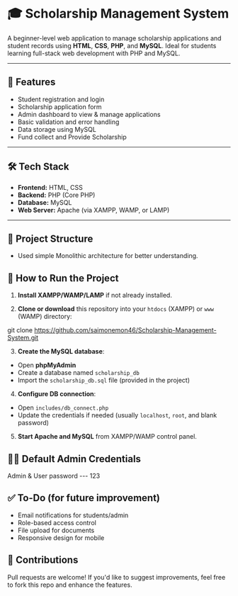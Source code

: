 # 🎓 Scholarship Management System

A beginner-level web application to manage scholarship applications and student records using **HTML**, **CSS**, **PHP**, and **MySQL**. Ideal for students learning full-stack web development with PHP and MySQL.

---

## 📌 Features

- Student registration and login
- Scholarship application form
- Admin dashboard to view & manage applications
- Basic validation and error handling
- Data storage using MySQL
- Fund collect and Provide Scholarship

---

## 🛠️ Tech Stack

- **Frontend:** HTML, CSS
- **Backend:** PHP (Core PHP)
- **Database:** MySQL
- **Web Server:** Apache (via XAMPP, WAMP, or LAMP)

---

## 📂 Project Structure
- Used simple Monolithic architecture for better understanding.


## 🚀 How to Run the Project

1. **Install XAMPP/WAMP/LAMP** if not already installed.

2. **Clone or download** this repository into your `htdocs` (XAMPP) or `www` (WAMP) directory:

git clone https://github.com/saimonemon46/Scholarship-Management-System.git


3. **Create the MySQL database**:
- Open **phpMyAdmin**
- Create a database named `scholarship_db`
- Import the `scholarship_db.sql` file (provided in the project)

4. **Configure DB connection**:
- Open `includes/db_connect.php`
- Update the credentials if needed (usually `localhost`, `root`, and blank password)

5. **Start Apache and MySQL** from XAMPP/WAMP control panel.


## 🧑‍💻 Default Admin Credentials
Admin & User password --- 123 


## ✅ To-Do (for future improvement)

- Email notifications for students/admin
- Role-based access control
- File upload for documents
- Responsive design for mobile

## 🙌 Contributions

Pull requests are welcome! If you'd like to suggest improvements, feel free to fork this repo and enhance the features.


